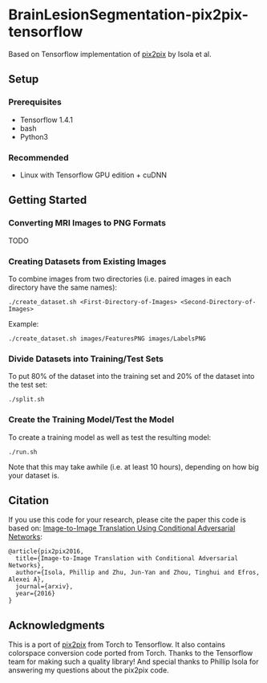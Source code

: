 # BrainLesionSegmentation-pix2pix-tensorflow

Based on Tensorflow implementation of
[pix2pix](https://phillipi.github.io/pix2pix/) by Isola et al.

## Setup

### Prerequisites
- Tensorflow 1.4.1
- bash
- Python3

### Recommended
- Linux with Tensorflow GPU edition + cuDNN

## Getting Started

### Converting MRI Images to PNG Formats

TODO

### Creating Datasets from Existing Images

To combine images from two directories (i.e. paired images in each directory
have the same names):

```
./create_dataset.sh <First-Directory-of-Images> <Second-Directory-of-Images> 
```

Example:

```
./create_dataset.sh images/FeaturesPNG images/LabelsPNG
```

### Divide Datasets into Training/Test Sets

To put 80% of the dataset into the training set
and 20% of the dataset into the test set:

```
./split.sh
```

### Create the Training Model/Test the Model ###

To create a training model as well as test the resulting model:

```
./run.sh
```

Note that this may take awhile (i.e. at least 10 hours), depending on how big
your dataset is.

## Citation
If you use this code for your research, please cite the paper this code is based
on: <a href="https://arxiv.org/pdf/1611.07004v1.pdf">Image-to-Image Translation
Using Conditional Adversarial Networks</a>:

```
@article{pix2pix2016,
  title={Image-to-Image Translation with Conditional Adversarial Networks},
  author={Isola, Phillip and Zhu, Jun-Yan and Zhou, Tinghui and Efros, Alexei A},
  journal={arxiv},
  year={2016}
}
```

## Acknowledgments
This is a port of [pix2pix](https://github.com/phillipi/pix2pix) from Torch to
Tensorflow.  It also contains colorspace conversion code ported from Torch.
Thanks to the Tensorflow team for making such a quality library!  And special
thanks to Phillip Isola for answering my questions about the pix2pix code.

